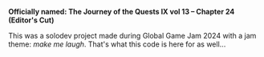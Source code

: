 **Officially named: The Journey of the Quests IX vol 13 – Chapter 24 (Editor's Cut)**

This was a solodev project made during Global Game Jam 2024 with a jam theme: *make me laugh*. That's what this code is here for as well...

